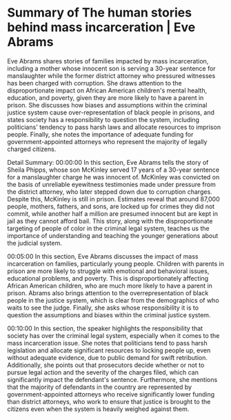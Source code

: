 # Summary of The human stories behind mass incarceration | Eve Abrams

Eve Abrams shares stories of families impacted by mass incarceration, including a mother whose innocent son is serving a 30-year sentence for manslaughter while the former district attorney who pressured witnesses has been charged with corruption. She draws attention to the disproportionate impact on African American children's mental health, education, and poverty, given they are more likely to have a parent in prison. She discusses how biases and assumptions within the criminal justice system cause over-representation of black people in prisons, and states society has a responsibility to question the system, including politicians' tendency to pass harsh laws and allocate resources to imprison people. Finally, she notes the importance of adequate funding for government-appointed attorneys who represent the majority of legally charged citizens.

Detail Summary: 
00:00:00
In this section, Eve Abrams tells the story of Sheila Phipps, whose son McKinley served 17 years of a 30-year sentence for a manslaughter charge he was innocent of. McKinley was convicted on the basis of unreliable eyewitness testimonies made under pressure from the district attorney, who later stepped down due to corruption charges. Despite this, McKinley is still in prison. Estimates reveal that around 87,000 people, mothers, fathers, and sons, are locked up for crimes they did not commit, while another half a million are presumed innocent but are kept in jail as they cannot afford bail. This story, along with the disproportionate targeting of people of color in the criminal legal system, teaches us the importance of understanding and teaching the younger generations about the judicial system.

00:05:00
In this section, Eve Abrams discusses the impact of mass incarceration on families, particularly young people. Children with parents in prison are more likely to struggle with emotional and behavioral issues, educational problems, and poverty. This is disproportionately affecting African American children, who are much more likely to have a parent in prison. Abrams also brings attention to the overrepresentation of black people in the justice system, which is clear from the demographics of who waits to see the judge. Finally, she asks whose responsibility it is to question the assumptions and biases within the criminal justice system.

00:10:00
In this section, the speaker highlights the responsibility that society has over the criminal legal system, especially when it comes to the mass incarceration issue. She notes that politicians tend to pass harsh legislation and allocate significant resources to locking people up, even without adequate evidence, due to public demand for swift retribution. Additionally, she points out that prosecutors decide whether or not to pursue legal action and the severity of the charges filed, which can significantly impact the defendant's sentence. Furthermore, she mentions that the majority of defendants in the country are represented by government-appointed attorneys who receive significantly lower funding than district attorneys, who work to ensure that justice is brought to the citizens even when the system is heavily weighed against them.

